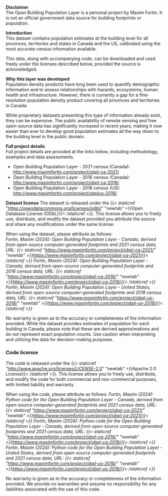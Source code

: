 **Disclaimer**  
The Open Building Population Layer is a personal project by Maxim Fortin. It is not an official government data source for building footprints or population.

**Introduction**  
This dataset contains population estimates at the building level for all provinces, territories and states in Canada and the US, calibrated using the most accurate census information available.

This data, along with accompanying code, can be downloaded and used freely under the licenses described below, provided the source is acknowledged.

**Why this layer was developed**  
Population density products have long been used to quantify demographic information and to assess relationships with hazards, ecosystems, human health and infrastructure. However, there is currently a gap for a fine-resolution population density product covering all provinces and territories in Canada.

While proprietary datasets presenting this type of information already exist, they can be expensive. The public availability of remote sensing and free open-source data has significantly increased in recent years, making it now easier than ever to develop good population estimates all the way down to the building level in the public domain.

**Full project details**  
Full project details are provided at the links below, including methodology, examples and data assessments.
- Open Building Population Layer - 2021 census (Canada): http://www.maximfortin.com/project/obpl-ca-2021/
- Open Building Population Layer - 2016 census (Canada): http://www.maximfortin.com/project/obpl-ca-2016/
- Open Building Population Layer - 2018 census (US): http://www.maximfortin.com/project/obplus-2018/

**Dataset license**
The dataset is released under the {{< staticref "https://opendatacommons.org/licenses/odbl/" "newtab" >}}Open Database License (ODbL){{< /staticref >}}. This license allows you to freely use, distribute, and modify the dataset provided you attribute the source and share any modifications under the same license.

When using the dataset, please attribute as follows:  
*Fortin, Maxim (2024): Open Building Population Layer - Canada, derived from open-source computer-generated footprints and 2021 census data, URL: {{< staticref "https://www.maximfortin.com/project/obpl-ca-2021/" "newtab" >}}https://www.maximfortin.com/project/obpl-ca-2021/{{< /staticref >}}*
*Fortin, Maxim (2024): Open Building Population Layer - Canada, derived from open-source computer-generated footprints and 2016 census data, URL: {{< staticref "https://www.maximfortin.com/project/obpl-ca-2016/" "newtab" >}}https://www.maximfortin.com/project/obpl-ca-2016/{{< /staticref >}}*
*Fortin, Maxim (2024): Open Building Population Layer - United States, derived from open-source computer-generated footprints and 2018 census data, URL: {{< staticref "https://www.maximfortin.com/project/obpl-us-2018/" "newtab" >}}https://www.maximfortin.com/project/obpl-us-2018/{{< /staticref >}}*

No warranty is given as to the accuracy or completeness of the information provided. While the dataset provides estimates of population for each building in Canada, please note that these are derived approximations and do not represent exact population counts. Use caution when interpreting and utilizing the data for decision-making purposes.

### **Code license**  
The code is released under the {{< staticref "http://www.apache.org/licenses/LICENSE-2.0" "newtab" >}}Apache 2.0 License{{< /staticref >}}. This license allows you to freely use, distribute, and modify the code for both commercial and non-commercial purposes, with limited liability and warranty.

When using the code, please attribute as follows:
*Fortin, Maxim (2024): Python code for the Open Building Population Layer - Canada, derived from open-source computer-generated footprints and 2021 census data, URL: {{< staticref "https://www.maximfortin.com/project/obpl-ca-2021/" "newtab" >}}https://www.maximfortin.com/project/obpl-ca-2021/{{< /staticref >}}*
*Fortin, Maxim (2024): Python code for the Open Building Population Layer - Canada, derived from open-source computer-generated footprints and 2021 census data, URL: {{< staticref "https://www.maximfortin.com/project/obpl-ca-2016/" "newtab" >}}https://www.maximfortin.com/project/obpl-ca-2016/{{< /staticref >}}*
*Fortin, Maxim (2024): Python code for the Open Building Population Layer - United States, derived from open-source computer-generated footprints and 2021 census data, URL: {{< staticref "https://www.maximfortin.com/project/obpl-us-2018/" "newtab" >}}https://www.maximfortin.com/project/obpl-us-2018/{{< /staticref >}}*

No warranty is given as to the accuracy or completeness of the information provided. We provide no warranties and assume no responsibility for any liabilities associated with the use of this code.
